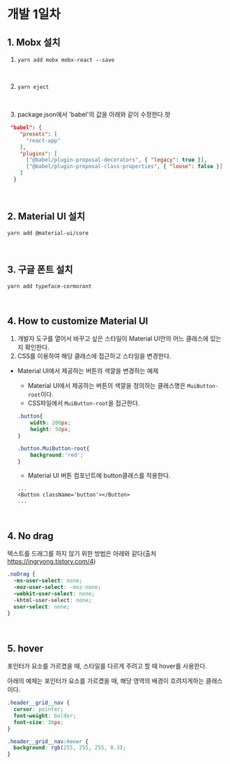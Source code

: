 # 개발 1일차



## 1. Mobx 설치

1. ```
   yarn add mobx mobx-react --save
   ```

   <br/>

2. ```
   yarn eject
   ```

   <br/>

3.  package.json에서 'babel'의 값을 아래와 같이 수정한다.햣

   ```json
    "babel": {
       "presets": [
         "react-app"
       ],
       "plugins": [
         ["@babel/plugin-proposal-decorators", { "legacy": true }],
         ["@babel/plugin-proposal-class-properties", { "loose": false }]
       ]
     }
   ```

   <br/>

## 2. Material UI 설치

```
yarn add @material-ui/core
```

<br/>

## 3. 구글 폰트 설치

```
yarn add typeface-cormorant
```

<br/>

## 4. How to customize Material UI 

1. 개발자 도구를 열어서 바꾸고 싶은 스타일이 Material UI안의 어느 클래스에 있는지 확인한다.
2. CSS를 이용하여 해당 클래스에 접근하고 스타일을 변경한다.

- Material UI에서 제공하는 버튼의 색깔을 변경하는 예제

  - Material UI에서 제공하는 버튼의 색깔을 정의하는 클래스명은 `MuiButton-root`이다.
  - CSS파일에서 `MuiButton-root`을 접근한다.

  ```css
  .button{
      width: 200px;
      height: 50px;
  }
  
  .button.MuiButton-root{
      background:'red';
  }
  ```

  - Material UI 버튼 컴포넌트에 button클래스를 적용한다.

  ```react
  ...
  <Button className='button'></Button>
  ...
  ```

<br/>

## 4. No drag

텍스트를 드래그를 하지 않기 위한 방법은 아래와 같다(출처 https://ingryong.tistory.com/4)

```css
.noDrag {
  -ms-user-select: none;
  -moz-user-select: -moz-none;
  -webkit-user-select: none;
  -khtml-user-select: none;
  user-select: none;
}
```

<br/>

## 5. hover

포인터가 요소를 가르켰을 때, 스타일를 다르게 주려고 할 때 hover를 사용한다.

아래의 예제는 포인터가 요소를 가르켰을 때, 해당 영역의 배경이 흐려지게하는 클래스이다.

```css
.header__grid__nav {
  cursor: pointer;
  font-weight: bolder;
  font-size: 36px;
}

.header__grid__nav:hover {
  background: rgb(255, 255, 255, 0.3);
}
```



